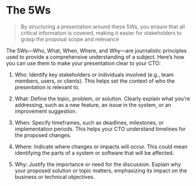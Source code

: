# The 5Ws

> By structuring a presentation around these 5Ws, you ensure that all critical information is covered, making it easier for stakeholders to grasp the proposal scope and relevance

The 5Ws—Who, What, When, Where, and Why—are journalistic principles used to provide a comprehensive understanding of a subject. Here’s how you can use them to make your presentation clear to your CTO:

1. Who: Identify key stakeholders or individuals involved (e.g., team members, users, or clients). This helps set the context of who the presentation is relevant to.

2. What: Define the topic, problem, or solution. Clearly explain what you’re addressing, such as a new feature, an issue in the system, or an improvement suggestion.

3. When: Specify timeframes, such as deadlines, milestones, or implementation periods. This helps your CTO understand timelines for the proposed changes.

4. Where: Indicate where changes or impacts will occur. This could mean identifying the parts of a system or software that will be affected.

5. Why: Justify the importance or need for the discussion. Explain why your proposed solution or topic matters, emphasizing its impact on the business or technical objectives.
